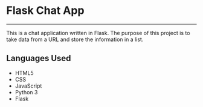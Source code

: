 # Flask Chat App
---

This is a chat application written in Flask. The purpose of this project is to take data from a URL and store the information in a list.

## Languages Used
- HTML5
- CSS
- JavaScript
- Python 3
- Flask
